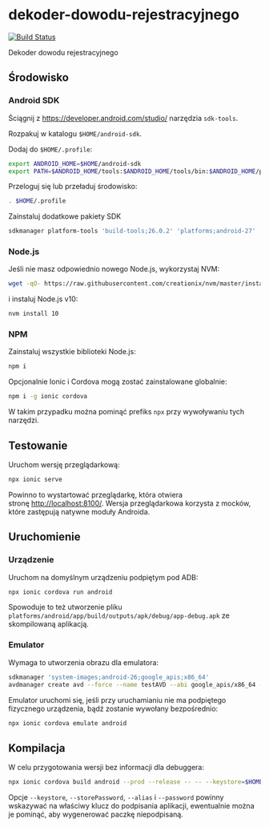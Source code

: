 # dekoder-dowodu-rejestracyjnego

<!-- markdownlint-disable MD013 -->
[![Build Status](https://secure.travis-ci.org/dex4er/dekoder-dowodu-rejestracyjnego.svg)](http://travis-ci.org/dex4er/dekoder-dowodu-rejestracyjnego)
<!-- markdownlint-enable MD013 -->

Dekoder dowodu rejestracyjnego

## Środowisko

### Android SDK

Ściągnij z <https://developer.android.com/studio/> narzędzia `sdk-tools`.

Rozpakuj w katalogu `$HOME/android-sdk`.

Dodaj do `$HOME/.profile`:

```sh
export ANDROID_HOME=$HOME/android-sdk
export PATH=$ANDROID_HOME/tools:$ANDROID_HOME/tools/bin:$ANDROID_HOME/platform-tools:$PATH
```

Przeloguj się lub przeładuj środowisko:

```sh
. $HOME/.profile
```

Zainstaluj dodatkowe pakiety SDK

```sh
sdkmanager platform-tools 'build-tools;26.0.2' 'platforms;android-27'
```

### Node.js

Jeśli nie masz odpowiednio nowego Node.js, wykorzystaj NVM:

```sh
wget -qO- https://raw.githubusercontent.com/creationix/nvm/master/install.sh | bash
```

i instaluj Node.js v10:

```sh
nvm install 10
```

### NPM

Zainstaluj wszystkie biblioteki Node.js:

```sh
npm i
```

Opcjonalnie Ionic i Cordova mogą zostać zainstalowane globalnie:

```sh
npm i -g ionic cordova
```

W takim przypadku można pominąć prefiks `npx` przy wywoływaniu tych narzędzi.

## Testowanie

Uruchom wersję przeglądarkową:

```sh
npx ionic serve
```

Powinno to wystartować przeglądarkę, która otwiera
stronę <http://localhost:8100/>. Wersja przeglądarkowa korzysta z mocków, które
zastępują natywne moduły Androida.

## Uruchomienie

### Urządzenie

Uruchom na domyślnym urządzeniu podpiętym pod ADB:

```sh
npx ionic cordova run android
```

Spowoduje to też utworzenie pliku
`platforms/android/app/build/outputs/apk/debug/app-debug.apk` ze skompilowaną
aplikacją.

### Emulator

Wymaga to utworzenia obrazu dla emulatora:

```sh
sdkmanager 'system-images;android-26;google_apis;x86_64'
avdmanager create avd --force --name testAVD --abi google_apis/x86_64 --package 'system-images;android-26;google_apis;x86_64'
```

Emulator uruchomi się, jeśli przy uruchamianiu nie ma podpiętego fizycznego
urządzenia, bądź zostanie wywołany bezpośrednio:

```sh
npx ionic cordova emulate android
```

## Kompilacja

W celu przygotowania wersji bez informacji dla debuggera:

<!-- markdownlint-disable MD013 -->

```sh
npx ionic cordova build android --prod --release -- -- --keystore=$HOME/.android/debug.keystore --storePassword=android --alias=androiddebugkey --password=android
```

<!-- markdownlint-enable MD013 -->

Opcje `--keystore`, `--storePassword`, `--alias` i `--password` powinny
wskazywać na właściwy klucz do podpisania aplikacji, ewentualnie można je
pominąć, aby wygenerować paczkę niepodpisaną.
